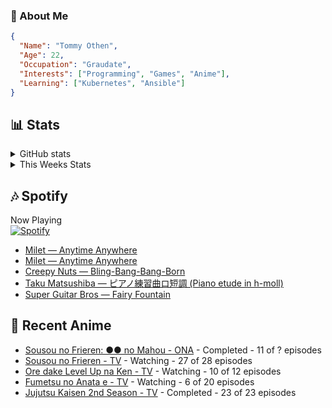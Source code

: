 ### 👋 About Me
```json
{
  "Name": "Tommy Othen",
  "Age": 22,
  "Occupation": "Graudate",
  "Interests": ["Programming", "Games", "Anime"],
  "Learning": ["Kubernetes", "Ansible"]
}
```

## 📊 Stats
<details>
  <summary>GitHub stats</summary>
  <a href="https://github.com/anuraghazra/github-readme-stats">
    <img src="https://github-readme-stats.vercel.app/api?username=tommyothen&show_icons=true&count_private=true&hide=prs,issues">
  </a>
</details>

<details>
  <summary>This Weeks Stats</summary>
  <a href="https://github.com/anuraghazra/github-readme-stats">
    <img src="https://github-readme-stats.vercel.app/api/wakatime?username=tommyothen&cache_seconds=1800&custom_title=Top%20Languages">
  </a>
</details>

## 🎶 Spotify
Now Playing\
[![Spotify](https://novatorem-dasushiasian.vercel.app/api/spotify)](https://open.spotify.com/user/g90805640970)
<!-- LASTFM:START -->
* [Milet — Anytime Anywhere](https://www.last.fm/music/Milet/_/Anytime+Anywhere)
* [Milet — Anytime Anywhere](https://www.last.fm/music/Milet/_/Anytime+Anywhere)
* [Creepy Nuts — Bling-Bang-Bang-Born](https://www.last.fm/music/Creepy+Nuts/_/Bling-Bang-Bang-Born)
* [Taku Matsushiba — ピアノ練習曲ロ短調 &lpar;Piano etude in h-moll&rpar;](https://www.last.fm/music/Taku+Matsushiba/_/%E3%83%94%E3%82%A2%E3%83%8E%E7%B7%B4%E7%BF%92%E6%9B%B2%E3%83%AD%E7%9F%AD%E8%AA%BF+&lpar;Piano+etude+in+h-moll&rpar;)
* [Super Guitar Bros — Fairy Fountain](https://www.last.fm/music/Super+Guitar+Bros/_/Fairy+Fountain)<!-- LASTFM:END -->

## 🗻 Recent Anime
<!-- ANIME-LIST:START -->
* [Sousou no Frieren: ●● no Mahou - ONA](https://myanimelist.net/anime/56885/Sousou_no_Frieren__●●_no_Mahou) - Completed - 11 of ? episodes
* [Sousou no Frieren - TV](https://myanimelist.net/anime/52991/Sousou_no_Frieren) - Watching - 27 of 28 episodes
* [Ore dake Level Up na Ken - TV](https://myanimelist.net/anime/52299/Ore_dake_Level_Up_na_Ken) - Watching - 10 of 12 episodes
* [Fumetsu no Anata e - TV](https://myanimelist.net/anime/41025/Fumetsu_no_Anata_e) - Watching - 6 of 20 episodes
* [Jujutsu Kaisen 2nd Season - TV](https://myanimelist.net/anime/51009/Jujutsu_Kaisen_2nd_Season) - Completed - 23 of 23 episodes<!-- ANIME-LIST:END -->
